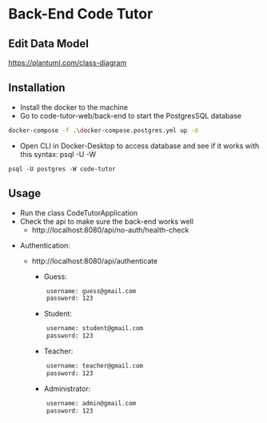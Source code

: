 # Back-End Code Tutor
## Edit Data Model
https://plantuml.com/class-diagram

## Installation
- Install the docker to the machine
- Go to code-tutor-web/back-end to start the PostgresSQL database
```bash
docker-compose -f .\docker-compose.postgres.yml up -d
```
- Open CLI in Docker-Desktop to access database and see if it works with this syntax: psql -U <user-name> -W <database-name>
```
psql -U postgres -W code-tutor
```

## Usage
- Run the class CodeTutorApplication
- Check the api to make sure the back-end works well
    - http://localhost:8080/api/no-auth/health-check
    
* Authentication:
    - http://localhost:8080/api/authenticate
        - Guess:
         ```bash
             username: guess@gmail.com
             password: 123
         ```
      
        - Student:
        ```bash
            username: student@gmail.com
            password: 123
        ```
                     
        - Teacher:
        ```bash
            username: teacher@gmail.com
            password: 123
        ```
      
        - Administrator:
        ```bash
            username: admin@gmail.com
            password: 123
        ```